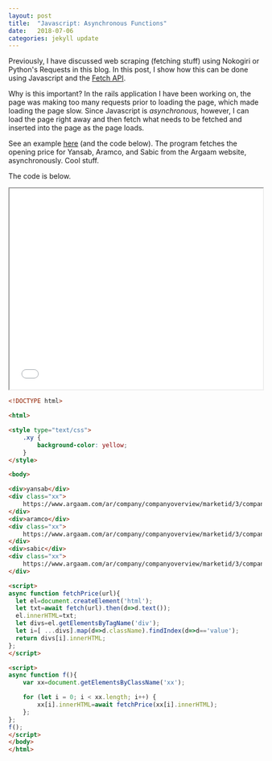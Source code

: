 ```yaml
---
layout: post
title:  "Javascript: Asynchronous Functions"
date:   2018-07-06
categories: jekyll update
---
```


Previously, I have discussed web scraping (fetching stuff) using Nokogiri or Python's Requests in this blog. In this post, I show how this can be done using Javascript and the [Fetch API](https://developer.mozilla.org/en-US/docs/Web/API/Fetch_API/Using_Fetch). 

Why is this important? In the rails application I have been working on, the page was making too many requests prior to loading the page, which made loading the page slow. Since Javascript is *asynchronous*, however, I can load the page right away and then fetch what needs to be fetched and inserted into the page as the page loads.

See an example [here](/assets/asyncjs.html) (and the code below). The program fetches the opening price for Yansab, Aramco, and Sabic from the Argaam website, asynchronously. Cool stuff.

The code is below.

<div style="text-align: center">
<iframe src="/assets/asyncjs.html" width='100%' height='400px'></iframe>
</div>


```html
<!DOCTYPE html>

<html>

<style type="text/css">
	.xy {
		background-color: yellow;
	}
</style>

<body>

<div>yansab</div>
<div class="xx">
	https://www.argaam.com/ar/company/companyoverview/marketid/3/companyid/88
</div>
<div>aramco</div>
<div class="xx">
	https://www.argaam.com/ar/company/companyoverview/marketid/3/companyid/3509
</div>
<div>sabic</div>
<div class="xx">
	https://www.argaam.com/ar/company/companyoverview/marketid/3/companyid/77
</div>

<script>
async function fetchPrice(url){
  let el=document.createElement('html'); 
  let txt=await fetch(url).then(d=>d.text());
  el.innerHTML=txt;
  let divs=el.getElementsByTagName('div');
  let i=[ ...divs].map(d=>d.className).findIndex(d=>d=='value');
  return divs[i].innerHTML;
};
</script>

<script>
async function f(){
	var xx=document.getElementsByClassName('xx');

	for (let i = 0; i < xx.length; i++) {
		xx[i].innerHTML=await fetchPrice(xx[i].innerHTML);
	};
};
f();
</script>
</body>
</html>
```

